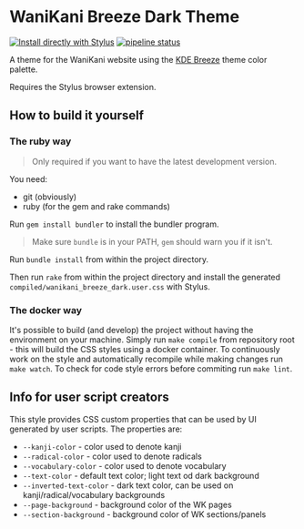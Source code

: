 # WaniKani Breeze Dark Theme

[![Install directly with Stylus][stylus_badge]][usercss]
[![pipeline status][pipeline_badge]][commits]

A theme for the WaniKani website using the [KDE Breeze](https://hig.kde.org/style/color/dark.html) theme color palette.

Requires the Stylus browser extension.

## How to build it yourself

### The ruby way

> Only required if you want to have the latest development version.

You need:

- git (obviously)
- ruby (for the gem and rake commands)

Run `gem install bundler` to install the bundler program.

> Make sure `bundle` is in your PATH,
> `gem` should warn you if it isn't.

Run `bundle install` from within the project directory.

Then run `rake` from within the project directory and install
the generated `compiled/wanikani_breeze_dark.user.css` with Stylus.

### The docker way

It's possible to build (and develop) the project without having the environment on your machine. Simply run `make compile` from repository root - this will build the CSS styles using a docker container. To continuously work on the style and automatically recompile while making changes run `make watch`. To check for code style errors before commiting run `make lint`.

## Info for user script creators

This style provides CSS custom properties that can be used by UI generated by user scripts. The properties are:

- `--kanji-color` - color used to denote kanji
- `--radical-color` - color used to denote radicals
- `--vocabulary-color` - color used to denote vocabulary
- `--text-color` - default text color; light text od dark background
- `--inverted-text-color` - dark text color, can be used on kanji/radical/vocabulary backgrounds
- `--page-background` - background color of the WK pages
- `--section-background` - background color of WK sections/panels

<!-- links -->

[stylus_badge]: https://img.shields.io/badge/Install%20directly%20with-Stylus-285959.svg
[pipeline_badge]: https://gitlab.com/valeth/wanikani-breeze-dark/badges/master/pipeline.svg

[usercss]: https://valeth.gitlab.io/wanikani-breeze-dark/wanikani_breeze_dark.user.css
[commits]: https://gitlab.com/valeth/wanikani-breeze-dark/commits/master

